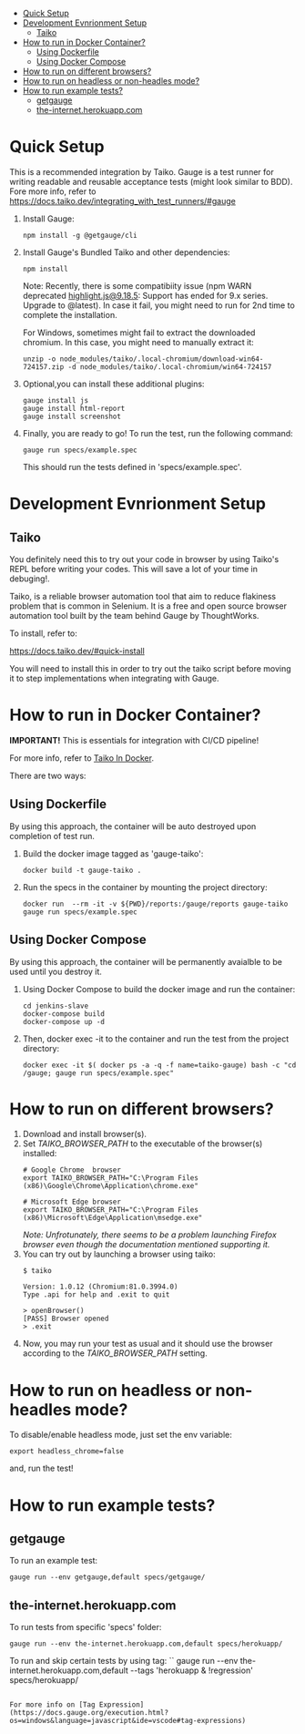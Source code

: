 
- [Quick Setup](#quick-setup)
- [Development Evnrionment Setup](#development-evnrionment-setup)
  - [Taiko](#taiko)
- [How to run in Docker Container?](#how-to-run-in-docker-container)
  - [Using Dockerfile](#using-dockerfile)
  - [Using Docker Compose](#using-docker-compose)
- [How to run on different browsers?](#how-to-run-on-different-browsers)
- [How to run on headless or non-headles mode?](#how-to-run-on-headless-or-non-headles-mode)
- [How to run example tests?](#how-to-run-example-tests)
  - [getgauge](#getgauge)
  - [the-internet.herokuapp.com](#the-internetherokuappcom)

# Quick Setup

This is a recommended integration by Taiko.
Gauge is a test runner for writing readable and reusable acceptance tests (might look similar to BDD). Fore more info, refer to
https://docs.taiko.dev/integrating_with_test_runners/#gauge

1. Install Gauge:
    ```
    npm install -g @getgauge/cli
    ```
2. Install Gauge's Bundled Taiko and other dependencies:
    ```
    npm install
    ```
    Note: Recently, there is some compatibiity issue (npm WARN deprecated highlight.js@9.18.5: Support has ended for 9.x series. Upgrade to @latest). In case it fail, you might need to run for 2nd time to complete the installation.

    For Windows, sometimes might fail to extract the downloaded chromium. In this case, you might need to manually extract it:
    ```
    unzip -o node_modules/taiko/.local-chromium/download-win64-724157.zip -d node_modules/taiko/.local-chromium/win64-724157
    ```
3. Optional,you can install these additional plugins:
    ```
    gauge install js
    gauge install html-report
    gauge install screenshot
    ```

4. Finally, you are ready to go! To run the test, run the following command:
    ```
    gauge run specs/example.spec
    ```
    This should run the tests defined in 'specs/example.spec'.

# Development Evnrionment Setup

## Taiko

You definitely need this to try out your code in browser by using Taiko's REPL before writing your codes. This will save a lot of your time in debuging!.

Taiko, is a reliable browser automation tool that aim to reduce flakiness problem that is common in Selenium. It is a free and open source browser automation tool built by the team behind Gauge by ThoughtWorks.


To install, refer to:

https://docs.taiko.dev/#quick-install


You will need to install this in order to try out the taiko script before moving it to step implementations when integrating with Gauge.


# How to run in Docker Container?

**IMPORTANT!** This is essentials for integration with CI/CD pipeline!

For more info, refer to [Taiko In Docker](https://docs.taiko.dev/taiko_in_docker/).

There are two ways:

## Using Dockerfile
By using this approach, the container will be auto destroyed upon completion of test run.

1. Build the docker image tagged as 'gauge-taiko':
   ```
   docker build -t gauge-taiko .
   ```
2. Run the specs in the container by mounting the project directory:
   ```
   docker run  --rm -it -v ${PWD}/reports:/gauge/reports gauge-taiko gauge run specs/example.spec
   ```
## Using Docker Compose

By using this approach, the container will be permanently avaialble to be used until you destroy it.

1. Using Docker Compose to build the docker image and run the container:
   ```
   cd jenkins-slave
   docker-compose build
   docker-compose up -d
   ```
2. Then, docker exec -it to the container and run the test from the project directory:
   ```
   docker exec -it $( docker ps -a -q -f name=taiko-gauge) bash -c "cd /gauge; gauge run specs/example.spec"
   ```

# How to run on different browsers?

1. Download and install browser(s).
2. Set *TAIKO_BROWSER_PATH* to the executable of the browser(s) installed:
   ```
   # Google Chrome  browser
   export TAIKO_BROWSER_PATH="C:\Program Files (x86)\Google\Chrome\Application\chrome.exe"

   # Microsoft Edge browser
   export TAIKO_BROWSER_PATH="C:\Program Files (x86)\Microsoft\Edge\Application\msedge.exe"
   ```
   *Note: Unfrotunately, there seems to be a problem launching Firefox browser even though the documentation mentioned supporting it.*
3. You can try out by launching a browser using taiko:
   ```
   $ taiko

   Version: 1.0.12 (Chromium:81.0.3994.0)
   Type .api for help and .exit to quit

   > openBrowser()
   [PASS] Browser opened
   > .exit
   ```
4. Now, you may run your test as usual and it should use the browser according to the *TAIKO_BROWSER_PATH* setting.

# How to run on headless or non-headles mode?

To disable/enable headless mode, just set the env variable:
```
export headless_chrome=false
```
and, run the test!

# How to run example tests?

## getgauge

To run an example test:
```
gauge run --env getgauge,default specs/getgauge/
```

## the-internet.herokuapp.com

To run tests from specific 'specs' folder:
```
gauge run --env the-internet.herokuapp.com,default specs/herokuapp/
```

To run and skip certain tests by using tag:
``
gauge run --env the-internet.herokuapp.com,default --tags 'herokuapp & !regression' specs/herokuapp/
```

For more info on [Tag Expression](https://docs.gauge.org/execution.html?os=windows&language=javascript&ide=vscode#tag-expressions)


